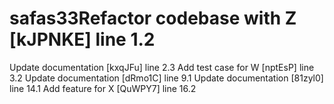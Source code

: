# safas33Refactor codebase with Z [kJPNKE] line 1.2
Update documentation [kxqJFu] line 2.3
Add test case for W [nptEsP] line 3.2
Update documentation [dRmo1C] line 9.1
Update documentation [81zyl0] line 14.1
Add feature for X [QuWPY7] line 16.2
